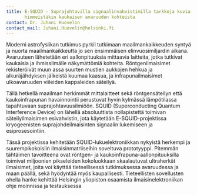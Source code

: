```yaml
---
title: E-SQUID - Suprajohtavilla signaalinvahvistimilla tarkkoja kuvia
       himmeistäkin kaukaisen avaruuden kohteista
contact: Dr. Juhani Huovelin
contact_mail: Juhani.Huovelin@helsinki.fi
---
```


Moderni astrofysiikan tutkimus pyrkii tutkimaan maailmankaikkeuden
syntyä ja nuorta maailmankaikkeutta jo sen ensimmäisen
elinvuosimiljardin aikana. Avaruuteen lähetetään eri aallonpituuksia
mittaavia laitteita, jotka tutkivat kaukaisia ja ihmissilmälle
näkymättömiä kohteita. Röntgenilmaisimet rekisteröivät muun assa suurten
mustien aukkojen hehkua ja alkuräjähdyksen jälkeistä kuumaa kaasua, ja
infrapunailmaisimet ulkoavaruuden viileiden kappaleiden säteilyä.

 Tällä hetkellä maailman herkimmät mittalaitteet sekä röntgensäteilyn
että kaukoinfrapunan havainnointii perustuvat hyvin kylmässä
lämpötilassa tapahtuvaan suprajohtavuusilmiöön. SQUID (Superconducting
Quantum Interference Device) on lähellä absoluuttista nollapistettä
toimivan säteilyilmaisimen esivahvistin, jota käytetään
E-SQUID-projektissa kryogeenisten suprajohdeilmaisinten signaalin
lukemiseen ja esiprosesointiin.

 Tässä projektissa kehitetään SQUID-lukuelektroniikkan nykyistä herkempi
ja suurempikokoisiin ilmaisinmatriiseihin soveltuva prototyyppi.
Pitemmän tähtäimen tavoitteena ovat röntgen- ja
kaukoinfrapuna-aallonpituuksilla toimivat miljoonien pikseleiden
kokoluokkaan skaalautuvat ultraherkät ilmaisimet, joita voi käyttää
tieteellisessä tutkimuksessa avaruudessa ja maan päällä, sekä hyödyntää
myös kaupallisesti. Tieteellisten sovellusten ohella hanke kehittää
Helsingin yliopiston osaamista ilmaisinelektroniikan ohje moinnissa ja
testauksessa
